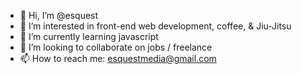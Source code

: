 - 👋 Hi, I’m @esquest
- 👀 I’m interested in front-end web development, coffee, & Jiu-Jitsu
- 🌱 I’m currently learning javascript
- 🤝 I’m looking to collaborate on jobs / freelance 
- 📫 How to reach me: esquestmedia@gmail.com

<!---
esquest/esquest is a ✨ special ✨ repository because its `README.md` (this file) appears on your GitHub profile.
You can click the Preview link to take a look at your changes.
--->
